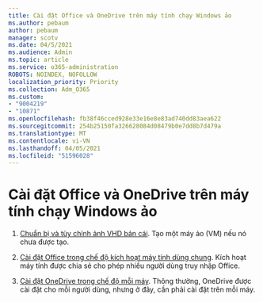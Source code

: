 ```yaml
---
title: Cài đặt Office và OneDrive trên máy tính chạy Windows ảo
ms.author: pebaum
author: pebaum
manager: scotv
ms.date: 04/5/2021
ms.audience: Admin
ms.topic: article
ms.service: o365-administration
ROBOTS: NOINDEX, NOFOLLOW
localization_priority: Priority
ms.collection: Adm_O365
ms.custom:
- "9004219"
- "10871"
ms.openlocfilehash: fb38f46cced928e33e16e8e83ad740dd83aea622
ms.sourcegitcommit: 254b25150fa326628084d08479b0e7dd8b7d479a
ms.translationtype: MT
ms.contentlocale: vi-VN
ms.lasthandoff: 04/05/2021
ms.locfileid: "51596028"
---
```

# <a name="install-office-and-onedrive-on-windows-virtual-desktop"></a>Cài đặt Office và OneDrive trên máy tính chạy Windows ảo

1. [Chuẩn bị và tùy chỉnh ảnh VHD bản cái](https://docs.microsoft.com/azure/virtual-desktop/set-up-customize-master-image). Tạo một máy ảo (VM) nếu nó chưa được tạo.

1. [Cài đặt Office trong chế độ kích hoạt máy tính dùng chung](https://docs.microsoft.com/azure/virtual-desktop/install-office-on-wvd-master-image#install-office-in-shared-computer-activation-mode). Kích hoạt máy tính được chia sẻ cho phép nhiều người dùng truy nhập Office.

1. [Cài đặt OneDrive trong chế độ mỗi máy](https://docs.microsoft.com/azure/virtual-desktop/install-office-on-wvd-master-image#install-onedrive-in-per-machine-mode). Thông thường, OneDrive được cài đặt cho mỗi người dùng, nhưng ở đây, cần phải cài đặt trên mỗi máy.